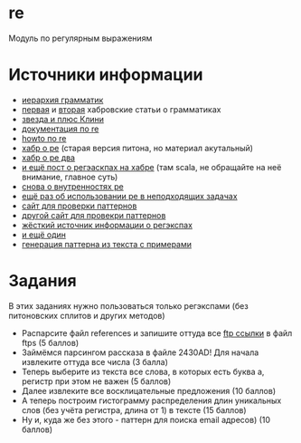 # re
Модуль по регулярным выражениям


# Источники информации
* [иерархия грамматик](https://en.wikipedia.org/wiki/Chomsky_hierarchy)
* [первая](https://habr.com/ru/post/177109/) и [вторая](https://habr.com/ru/post/177701/) хабровские статьи о грамматиках
* [звезда и плюс Клини](https://en.wikipedia.org/wiki/Kleene_star)
* [документация по re](https://docs.python.org/3/library/re.html)
* [howto по re](https://docs.python.org/3/howto/regex.html)
* [хабр о ре](https://habr.com/ru/post/115825/) (старая версия питона, но материал акутальный)
* [хабр о ре два](https://habr.com/ru/post/349860/)
* [и ещё пост о регэаскпах на хабре](https://habr.com/ru/post/348890/) (там scala, не обращайте на неё внимание, главное суть)
* [снова о внутренностях ре](https://habr.com/ru/post/166777/)
* [ещё раз об использовании ре в неподходящих задачах](https://stackoverflow.com/questions/1732348/regex-match-open-tags-except-xhtml-self-contained-tags?noredirect=1&lq=1)
* [сайт для проверки паттернов](https://regexr.com/)
* [другой сайт для провекри паттернов](https://regex101.com/)
* [жёсткий источник информации о регэкспах](https://www.regular-expressions.info/)
* [и ещё один](http://www.rexegg.com/)
* [генерация паттерна из текста с примерами](http://regex.inginf.units.it/)


# Задания
В этих заданиях нужно пользоваться только регэкспами (без питоновских сплитов и других методов)
* Распарсите файл references и запишите оттуда все [ftp ссылки](https://en.wikipedia.org/wiki/File_Transfer_Protocol#Syntax) в файл ftps (5 баллов)
* Займёмся парсингом рассказа в файле 2430AD! Для начала извлеките оттуда все числа (3 балла)
* Теперь выберите из текста все слова, в которых есть буква a, регистр при этом не важен (5 баллов)
* Далее извлеките все восклицательные предложения (10 баллов)
* А теперь построим гистограмму распределения длин уникальных слов (без учёта регистра, длина от 1) в тексте (15 баллов)
* Ну и, куда же без этого - паттерн для поиска email адресов) (10 баллов)
